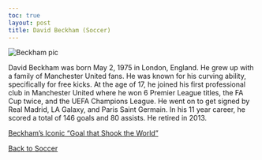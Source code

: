 ```yaml
---
toc: true
layout: post
title: David Beckham (Soccer)
---
```


![]({{site.baseurl}}/images/beckham.png "Beckham pic")

David Beckham was born May 2, 1975 in London, England. He grew up with a family of Manchester United fans. He was known for his curving ability, specifically for free kicks. At the age of 17, he joined his first professional club in Manchester United where he won 6 Premier League titles, the FA Cup twice, and the UEFA Champions League. He went on to get signed by Real Madrid, LA Galaxy, and Paris Saint Germain. In his 11 year career, he scored a total of 146 goals and 80 assists. He retired in 2013.

[Beckham’s Iconic “Goal that Shook the World”](https://youtu.be/jnQ7ya11zek)

[Back to Soccer](https://rohanagr.github.io/FrontendRepository/Soccer/)